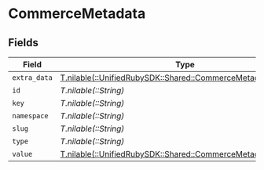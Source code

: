 # CommerceMetadata


## Fields

| Field                                                                                                              | Type                                                                                                               | Required                                                                                                           | Description                                                                                                        |
| ------------------------------------------------------------------------------------------------------------------ | ------------------------------------------------------------------------------------------------------------------ | ------------------------------------------------------------------------------------------------------------------ | ------------------------------------------------------------------------------------------------------------------ |
| `extra_data`                                                                                                       | [T.nilable(::UnifiedRubySDK::Shared::CommerceMetadataExtraData)](../../models/shared/commercemetadataextradata.md) | :heavy_minus_sign:                                                                                                 | N/A                                                                                                                |
| `id`                                                                                                               | *T.nilable(::String)*                                                                                              | :heavy_minus_sign:                                                                                                 | N/A                                                                                                                |
| `key`                                                                                                              | *T.nilable(::String)*                                                                                              | :heavy_minus_sign:                                                                                                 | N/A                                                                                                                |
| `namespace`                                                                                                        | *T.nilable(::String)*                                                                                              | :heavy_minus_sign:                                                                                                 | N/A                                                                                                                |
| `slug`                                                                                                             | *T.nilable(::String)*                                                                                              | :heavy_minus_sign:                                                                                                 | N/A                                                                                                                |
| `type`                                                                                                             | *T.nilable(::String)*                                                                                              | :heavy_minus_sign:                                                                                                 | N/A                                                                                                                |
| `value`                                                                                                            | [T.nilable(::UnifiedRubySDK::Shared::CommerceMetadataValue)](../../models/shared/commercemetadatavalue.md)         | :heavy_minus_sign:                                                                                                 | N/A                                                                                                                |